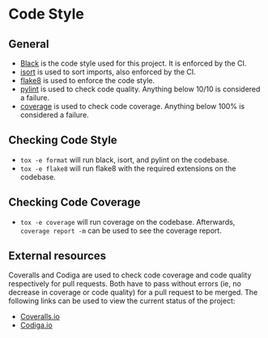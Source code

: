 # Code Style

## General

* [Black](https://black.readthedocs.io/en/stable/) is the code style used for this project. It is enforced by the CI.
* [isort](https://pycqa.github.io/isort/) is used to sort imports, also enforced by the CI.
* [flake8](https://flake8.pycqa.org/en/latest/) is used to enforce the code style.
* [pylint](https://pylint.org/) is used to check code quality. Anything below 10/10 is considered a failure.
* [coverage](https://coverage.readthedocs.io/en/latest/) is used to check code coverage. Anything below 100% is considered a failure.

## Checking Code Style

* `tox -e format` will run black, isort, and pylint on the codebase.
* `tox -e flake8` will run flake8 with the required extensions on the codebase.

## Checking Code Coverage

* `tox -e coverage` will run coverage on the codebase. Afterwards, `coverage report -m` can be used to see the coverage report.

## External resources

Coveralls and Codiga are used to check code coverage and code quality respectively for pull requests. Both have to pass without errors (ie, no decrease in coverage or code quality) for a pull request to be merged. The following links can be used to view the current status of the project:

* [Coveralls.io](https://coveralls.io/github/hubuum/hubuum?branch=main)
* [Codiga.io](https://app.codiga.io/hub/project/35582/hubuum)
  